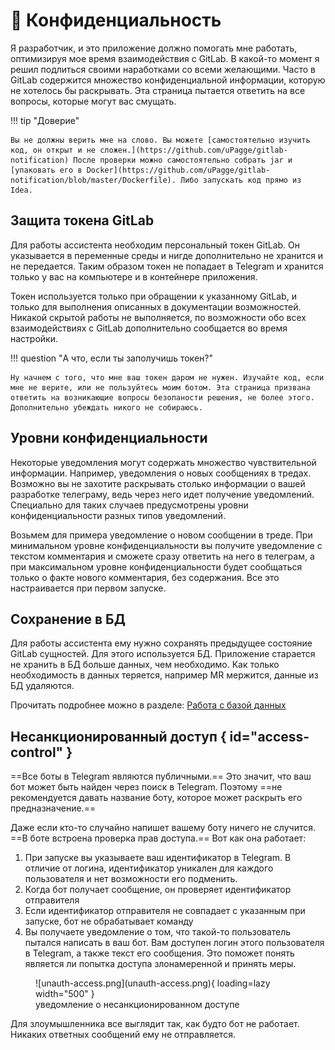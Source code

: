 # :ninja: Конфиденциальность

Я разработчик, и это приложение должно помогать мне работать, оптимизируя мое время взаимодействия с GitLab. В какой-то момент я решил подлиться своими наработками со всеми желающими. Часто в GitLab содержится множество конфиденциальной информации, которую не хотелось бы раскрывать. Эта страница пытается ответить на все вопросы, которые могут вас смущать.

!!! tip "Доверие"

    Вы не должны верить мне на слово. Вы можете [самостоятельно изучить код, он открыт и не сложен.](https://github.com/uPagge/gitlab-notification) После проверки можно самостоятельно собрать jar и [упаковать его в Docker](https://github.com/uPagge/gitlab-notification/blob/master/Dockerfile). Либо запускать код прямо из Idea.

## Защита токена GitLab
Для работы ассистента необходим персональный токен GitLab. Он указывается в переменные среды и нигде дополнительно не хранится и не передается. Таким образом токен не попадает в Telegram и хранится только у вас на компьютере и в контейнере приложения.

Токен используется только при обращении к указанному GitLab, и только для выполнения описанных в документации возможностей. Никакой скрытой работы не выполняется, по возможности обо всех взаимодействиях с GitLab дополнительно сообщается во время настройки.

!!! question "А что, если ты заполучишь токен?"

    Ну начнем с того, что мне ваш токен даром не нужен. Изучайте код, если мне не верите, или не пользуйтесь моим ботом. Эта страница призвана ответить на возникающие вопросы безопаности решения, не более этого. Дополнительно убеждать никого не собираюсь.

## Уровни конфиденциальности

Некоторые уведомления могут содержать множество чувствительной информации. Например, уведомления о новых сообщениях в тредах. Возможно вы не захотите раскрывать столько информации о вашей разработке телеграму, ведь через него идет получение уведомлений. Специально для таких случаев предусмотрены уровни конфиденциальности разных типов уведомлений.

Возьмем для примера уведомление о новом сообщении в треде. При минимальном уровне конфиденциальности вы получите уведомление с текстом комментария и сможете сразу ответить на него в телеграм, а при максимальном уровне конфиденциальности будет сообщаться только о факте нового комментария, без содержания. Все это настраивается при первом запуске.

## Сохранение в БД
Для работы ассистента ему нужно сохранять предыдущее состояние GitLab сущностей. Для этого используется БД. Приложение старается не хранить в БД больше данных, чем необходимо. Как только необходимость в данных теряется, например MR мержится, данные из БД удаляются.

Прочитать подробнее можно в разделе: [Работа с базой данных](../architecture/concept.md#schema-database)

## Несанкционированный доступ { id="access-control" }
==Все боты в Telegram являются публичными.== Это значит, что ваш бот может быть найден через поиск в Telegram. Поэтому ==не рекомендуется давать название боту, которое может раскрыть его предназначение.==

Даже если кто-то случайно напишет вашему боту ничего не случится. ==В боте встроена проверка прав доступа.== Вот как она работает:

1. При запуске вы указываете ваш идентификатор в Telegram. В отличие от логина, идентификатор уникален для каждого пользователя и нет возможности его подменить.
2. Когда бот получает сообщение, он проверяет идентификатор отправителя
3. Если идентификатор отправителя не совпадает с указанным при запуске, бот не обрабатывает команду
4. Вы получаете уведомление о том, что такой-то пользователь пытался написать в ваш бот. Вам доступен логин этого пользователя в Telegram, а также текст его сообщения. Это поможет понять является ли попытка доступа злонамеренной и принять меры.

<figure markdown>
  ![unauth-access.png](unauth-access.png){ loading=lazy width="500" }
  <figcaption>уведомление о несанкционированном доступе</figcaption>
</figure>

Для злоумышленника все выглядит так, как будто бот не работает. Никаких ответных сообщений ему не отправляется.